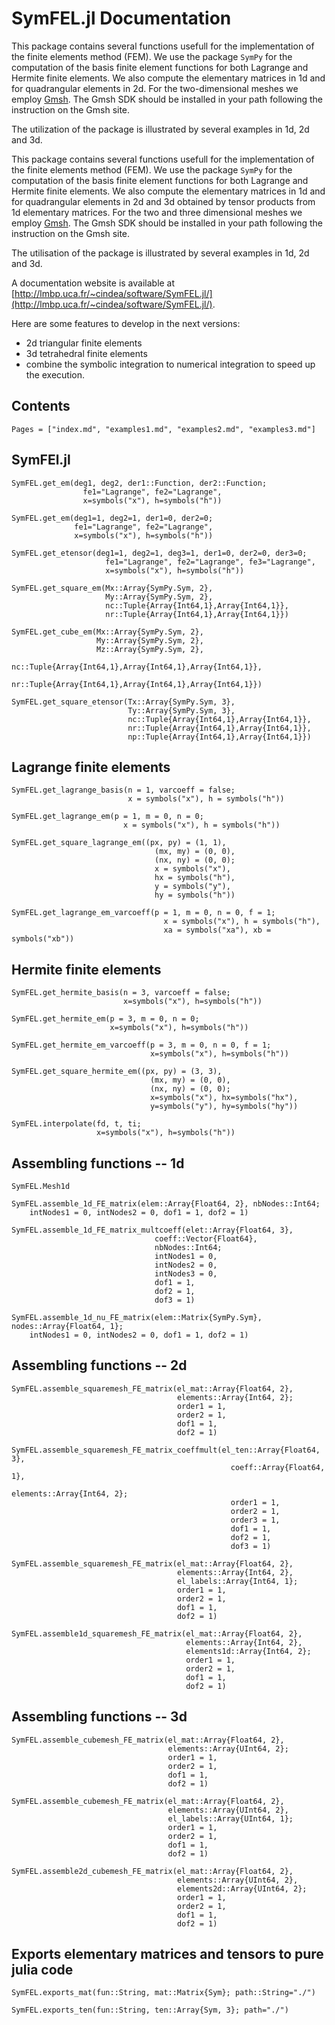 # SymFEL.jl Documentation


This package contains several functions usefull for the implementation of the finite elements method (FEM). We use the package `SymPy` for the computation of the basis finite element functions for both Lagrange and Hermite finite elements. We also compute the elementary matrices in 1d and for quadrangular elements in 2d. 
For the two-dimensional meshes we employ [Gmsh](https://gmsh.info/). The Gmsh SDK should be installed in your path following the instruction on the Gmsh site.

The utilization of the package is illustrated by several examples in 1d, 2d and 3d.

This package contains several functions usefull for the implementation of the finite elements method (FEM). We use the package `SymPy` for the computation of the basis finite element functions for both Lagrange and Hermite finite elements. We also compute the elementary matrices in 1d and for quadrangular elements in 2d and 3d obtained by tensor products from 1d elementary matrices. 
For the two and three dimensional meshes we employ [Gmsh](https://gmsh.info/). The Gmsh SDK should be installed in your path following the instruction on the Gmsh site.

The utilisation of the package is illustrated by several examples in 1d, 2d and 3d.


A documentation website is available at [http://lmbp.uca.fr/~cindea/software/SymFEL.jl/](http://lmbp.uca.fr/~cindea/software/SymFEL.jl/).

Here are some features to develop in the next versions:
- 2d triangular finite elements
- 3d tetrahedral finite elements
- combine the symbolic integration to numerical integration to speed up the execution.

## Contents
```@contents
Pages = ["index.md", "examples1.md", "examples2.md", "examples3.md"]
```

## SymFEl.jl

```@docs
SymFEL.get_em(deg1, deg2, der1::Function, der2::Function;
                fe1="Lagrange", fe2="Lagrange",
                x=symbols("x"), h=symbols("h"))
```

```@docs
SymFEL.get_em(deg1=1, deg2=1, der1=0, der2=0;
              fe1="Lagrange", fe2="Lagrange",
              x=symbols("x"), h=symbols("h"))
```

```@docs
SymFEL.get_etensor(deg1=1, deg2=1, deg3=1, der1=0, der2=0, der3=0;
                     fe1="Lagrange", fe2="Lagrange", fe3="Lagrange",
                     x=symbols("x"), h=symbols("h"))
```

```@docs
SymFEL.get_square_em(Mx::Array{SymPy.Sym, 2},
                     My::Array{SymPy.Sym, 2},
                     nc::Tuple{Array{Int64,1},Array{Int64,1}},
                     nr::Tuple{Array{Int64,1},Array{Int64,1}})
```

```@docs
SymFEL.get_cube_em(Mx::Array{SymPy.Sym, 2},
                   My::Array{SymPy.Sym, 2},
                   Mz::Array{SymPy.Sym, 2},
                   nc::Tuple{Array{Int64,1},Array{Int64,1},Array{Int64,1}},
                   nr::Tuple{Array{Int64,1},Array{Int64,1},Array{Int64,1}})
```

```@docs
SymFEL.get_square_etensor(Tx::Array{SymPy.Sym, 3},
                          Ty::Array{SymPy.Sym, 3},
                          nc::Tuple{Array{Int64,1},Array{Int64,1}},
                          nr::Tuple{Array{Int64,1},Array{Int64,1}},
                          np::Tuple{Array{Int64,1},Array{Int64,1}})
```

## Lagrange finite elements

```@docs
SymFEL.get_lagrange_basis(n = 1, varcoeff = false;
	                      x = symbols("x"), h = symbols("h"))
```

```@docs
SymFEL.get_lagrange_em(p = 1, m = 0, n = 0;
                         x = symbols("x"), h = symbols("h"))
```

```@docs
SymFEL.get_square_lagrange_em((px, py) = (1, 1),
                                (mx, my) = (0, 0),
                                (nx, ny) = (0, 0);
                                x = symbols("x"),
                                hx = symbols("h"),
                                y = symbols("y"),
                                hy = symbols("h"))
```

```docs
SymFEL.get_lagrange_em_varcoeff(p = 1, m = 0, n = 0, f = 1;
                                  x = symbols("x"), h = symbols("h"),
                                  xa = symbols("xa"), xb = symbols("xb"))
```
## Hermite finite elements

```@docs
SymFEL.get_hermite_basis(n = 3, varcoeff = false;
                         x=symbols("x"), h=symbols("h"))
```

```@docs
SymFEL.get_hermite_em(p = 3, m = 0, n = 0;
                      x=symbols("x"), h=symbols("h"))
```

```@docs
SymFEL.get_hermite_em_varcoeff(p = 3, m = 0, n = 0, f = 1;
                               x=symbols("x"), h=symbols("h"))
```

```@doc
SymFEL.get_square_hermite_em((px, py) = (3, 3),
                               (mx, my) = (0, 0),
                               (nx, ny) = (0, 0);
                               x=symbols("x"), hx=symbols("hx"),
                               y=symbols("y"), hy=symbols("hy"))
```

```@docs
SymFEL.interpolate(fd, t, ti;
                   x=symbols("x"), h=symbols("h"))
```

## Assembling functions -- 1d

```@docs
SymFEL.Mesh1d
```

```@docs
SymFEL.assemble_1d_FE_matrix(elem::Array{Float64, 2}, nbNodes::Int64;
    intNodes1 = 0, intNodes2 = 0, dof1 = 1, dof2 = 1)
```

```@docs
SymFEL.assemble_1d_FE_matrix_multcoeff(elet::Array{Float64, 3},
                                coeff::Vector{Float64},
                                nbNodes::Int64;
                                intNodes1 = 0,
                                intNodes2 = 0,
                                intNodes3 = 0,
                                dof1 = 1,
                                dof2 = 1,
                                dof3 = 1) 
```

```@docs
SymFEL.assemble_1d_nu_FE_matrix(elem::Matrix{SymPy.Sym}, nodes::Array{Float64, 1};
    intNodes1 = 0, intNodes2 = 0, dof1 = 1, dof2 = 1)
```

## Assembling functions -- 2d

```@docs
SymFEL.assemble_squaremesh_FE_matrix(el_mat::Array{Float64, 2},
                                     elements::Array{Int64, 2};
                                     order1 = 1,
                                     order2 = 1,
                                     dof1 = 1,
                                     dof2 = 1)
```

```@docs
SymFEL.assemble_squaremesh_FE_matrix_coeffmult(el_ten::Array{Float64, 3},
                                                 coeff::Array{Float64, 1},
                                                 elements::Array{Int64, 2};
                                                 order1 = 1,
                                                 order2 = 1,
                                                 order3 = 1,
                                                 dof1 = 1,
                                                 dof2 = 1,
                                                 dof3 = 1)
```

```@docs
SymFEL.assemble_squaremesh_FE_matrix(el_mat::Array{Float64, 2},
                                     elements::Array{Int64, 2},
                                     el_labels::Array{Int64, 1};
                                     order1 = 1,
                                     order2 = 1,
                                     dof1 = 1,
                                     dof2 = 1)
```

```@docs
SymFEL.assemble1d_squaremesh_FE_matrix(el_mat::Array{Float64, 2},
                                       elements::Array{Int64, 2},
                                       elements1d::Array{Int64, 2};
                                       order1 = 1,
                                       order2 = 1,
                                       dof1 = 1,
                                       dof2 = 1)
```

## Assembling functions -- 3d

```@docs
SymFEL.assemble_cubemesh_FE_matrix(el_mat::Array{Float64, 2},
                                   elements::Array{UInt64, 2};
                                   order1 = 1,
                                   order2 = 1,
                                   dof1 = 1,
                                   dof2 = 1)
```

```@docs
SymFEL.assemble_cubemesh_FE_matrix(el_mat::Array{Float64, 2},
	                               elements::Array{UInt64, 2},
                                   el_labels::Array{UInt64, 1};
                                   order1 = 1,
                                   order2 = 1,
                                   dof1 = 1,
                                   dof2 = 1)
```

```@docs
SymFEL.assemble2d_cubemesh_FE_matrix(el_mat::Array{Float64, 2},
                                     elements::Array{UInt64, 2},
                                     elements2d::Array{UInt64, 2};
                                     order1 = 1,
                                     order2 = 1,
                                     dof1 = 1,
                                     dof2 = 1)
```

## Exports elementary matrices and tensors to pure julia code

```@docs
SymFEL.exports_mat(fun::String, mat::Matrix{Sym}; path::String="./")
```

```@docs
SymFEL.exports_ten(fun::String, ten::Array{Sym, 3}; path="./")
```

